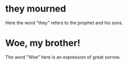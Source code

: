 # they mourned

Here the word "they" refers to the prophet and his sons.

# Woe, my brother!

The word "Woe" here is an expression of great sorrow.

